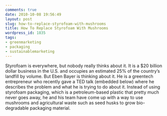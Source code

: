 ```yaml
---
comments: true
date: 2010-10-08 19:56:49
layout: post
slug: how-to-replace-styrofoam-with-mushrooms
title: How To Replace Styrofoam With Mushrooms
wordpress_id: 1835
tags:
- greenmarketing
- packaging
- sustainablemarketing
---
```


Styrofoam is everywhere, but nobody really thinks about it. It is a $20 billion dollar business in the U.S. and occupies an estimated 25% of the country’s landfill by volume. But Eben Bayer is thinking about it. He is a greentech entrepreneur who recently gave a TED talk (embedded below) where he describes the problem and what he is trying to do about it. Instead of using styrofoam packaging, which is a petroleum-based plastic that pretty much never goes away, he and his team have come up with a way to use mushrooms and agricultural waste such as seed husks to grow bio-degradable packaging material.
